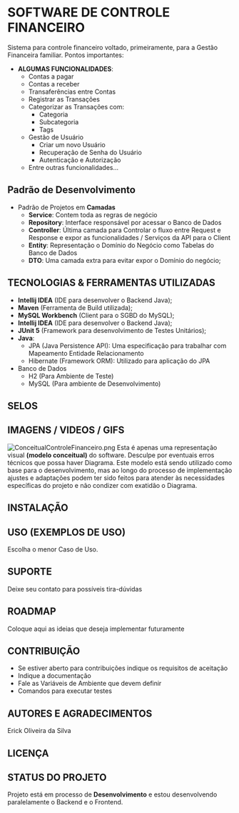 # SOFTWARE DE CONTROLE FINANCEIRO

Sistema para controle financeiro voltado, primeiramente,
para a Gestão Financeira familiar. Pontos importantes:

- **ALGUMAS FUNCIONALIDADES**:
  - Contas a pagar
  - Contas a receber
  - Transaferências entre Contas
  - Registrar as Transações
  - Categorizar as Transações com:
    - Categoria
    - Subcategoria
    - Tags
  - Gestão de Usuário
    - Criar um novo Usuário
    - Recuperação de Senha do Usuário
    - Autenticação e Autorização
  - Entre outras funcionalidades...

## Padrão de Desenvolvimento
- Padrão de Projetos em **Camadas**
  - **Service**: Contem toda as regras de negócio
  - **Repository**: Interface responsável por acessar o Banco de Dados
  - **Controller**: Última camada para Controlar o fluxo entre Request e Response e expor as funcionalidades / Serviços da API para o Client
  - **Entity**: Representação o Domínio do Negócio como Tabelas do Banco de Dados
  - **DTO**: Uma camada extra para evitar expor o Domínio do negócio;

## TECNOLOGIAS & FERRAMENTAS UTILIZADAS
- **Intellij IDEA** (IDE para desenvolver o Backend Java);
- **Maven** (Ferramenta de Build utilizada);
- **MySQL Workbench** (Client para o SGBD do MySQL);
- **Intellij IDEA** (IDE para desenvolver o Backend Java);
- **JUnit 5** (Framework para desenvolvimento de Testes Unitários);
- **Java**:
  - JPA (Java Persistence API): Uma especificação para trabalhar com Mapeamento Entidade Relacionamento
  - Hibernate (Framework ORM): Utilizado para aplicação do JPA
- Banco de Dados
  - H2 (Para Ambiente de Teste)
  - MySQL (Para ambiente de Desenvolvimento)

## SELOS

## IMAGENS / VIDEOS / GIFS 
![ConceitualControleFinanceiro.png](..%2F..%2FUsers%2Ferick%2FOneDrive%2FAmbiente%20de%20Trabalho%2FContFinanc%2FConceitualControleFinanceiro.png)
Esta é apenas uma representação visual  **(modelo conceitual)** do software. 
Desculpe por eventuais erros técnicos que possa haver Diagrama. 
Este modelo está sendo utilizado como base para o desenvolvimento, mas ao longo do processo de implementação ajustes e adaptações podem ter 
sido feitos para atender às necessidades específicas do projeto e não condizer com exatidão o Diagrama.
## INSTALAÇÃO

## USO (EXEMPLOS DE USO)

Escolha o menor Caso de Uso.

## SUPORTE

Deixe seu contato para possíveis tira-dúvidas

## ROADMAP

Coloque aqui as ideias que deseja implementar futuramente

## CONTRIBUIÇÃO

- Se estiver aberto para contribuições indique os requisitos de aceitação
- Indique a documentação
- Fale as Variáveis de Ambiente que devem definir
- Comandos para executar testes

## AUTORES E AGRADECIMENTOS
Erick Oliveira da Silva

## LICENÇA

## STATUS DO PROJETO
Projeto está em processo de **Desenvolvimento** e estou desenvolvendo paralelamente o Backend e o Frontend.
